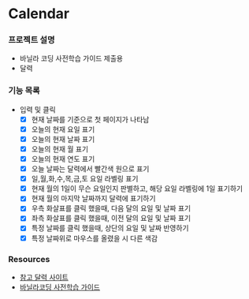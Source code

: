 # Calendar

### 프로젝트 설명

- 바닐라 코딩 사전학습 가이드 제출용
- 달력

### 기능 목록

- 입력 및 클릭
  - [x] 현재 날짜를 기준으로 첫 페이지가 나타남
  - [x] 오늘의 현재 요일 표기
  - [x] 오늘의 현재 날짜 표기
  - [x] 오늘의 현재 월 표기
  - [x] 오늘의 현재 연도 표기
  - [x] 오늘 날짜는 달력에서 빨간색 원으로 표기
  - [x] 일,월,화,수,목,금,토 요일 라벨링 표기
  - [x] 현재 월의 1일이 무슨 요일인지 판별하고, 해당 요일 라벨링에 1일 표기하기
  - [x] 현재 월의 마지막 날짜까지 달력에 표기하기
  - [x] 우측 화살표를 클릭 했을때, 다음 달의 요일 및 날짜 표기
  - [x] 좌측 화살표를 클릭 했을때, 이전 달의 요일 및 날짜 표기
  - [x] 특정 날짜를 클릭 했을때, 상단의 요일 및 날짜 반영하기
  - [x] 특정 날짜위로 마우스를 올렸을 시 다른 색감

### Resources

- [참고 달력 사이트](https://vanilla-coding-calendar.netlify.app/)
- [바닐라코딩 사전학습 가이드](https://book.vanillacoding.co/starter-kit/step-6/calendar)
